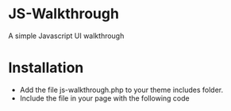 # JS-Walkthrough
A simple Javascript UI walkthrough

# Installation
- Add the file js-walkthrough.php to your theme includes folder.
- Include the file in your page with the following code <?php get_template_part('yourpath/js-tooltip'); ?>

